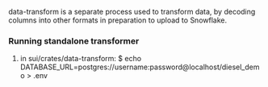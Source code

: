 
data-transform is a separate process used to transform data, by decoding columns into other formats in preparation to upload to Snowflake.

### Running standalone transformer

1. in sui/crates/data-transform:
$ echo DATABASE_URL=postgres://username:password@localhost/diesel_demo > .env


